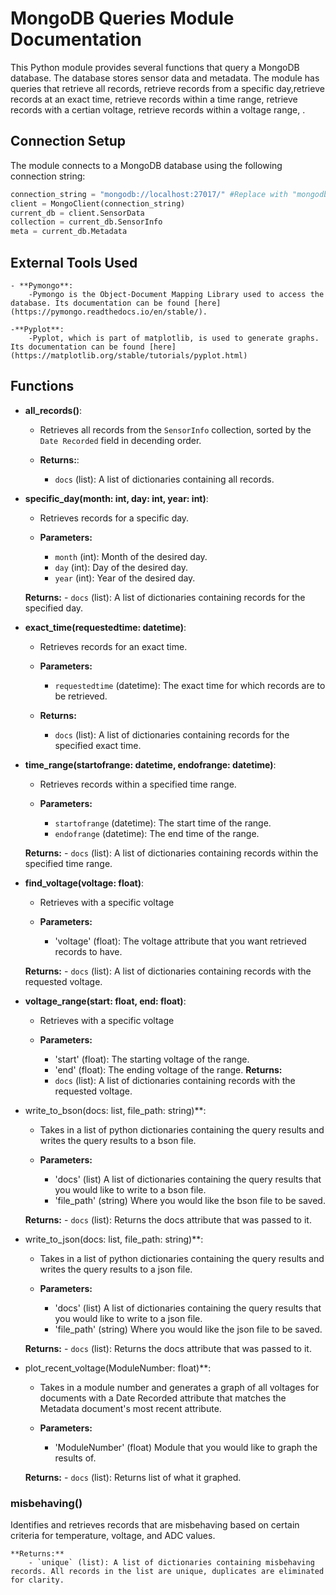 
# MongoDB Queries Module Documentation

This Python module provides several functions that query a MongoDB database. The database stores sensor data and metadata. The module has queries that retrieve all records, retrieve records from a specific day,retrieve records at an exact time, retrieve records within a time range, retrieve records with a certian voltage, retrieve records within a voltage range, . 

## Connection Setup

The module connects to a MongoDB database using the following connection string:
```python
connection_string = "mongodb://localhost:27017/" #Replace with "mongodb://ip_of_database:27017" if database is not on local machine.
client = MongoClient(connection_string)
current_db = client.SensorData
collection = current_db.SensorInfo
meta = current_db.Metadata
```
## External Tools Used
    - **Pymongo**:
        -Pymongo is the Object-Document Mapping Library used to access the database. Its documentation can be found [here](https://pymongo.readthedocs.io/en/stable/).
        
    -**Pyplot**:
        -Pyplot, which is part of matplotlib, is used to generate graphs. Its documentation can be found [here](https://matplotlib.org/stable/tutorials/pyplot.html)
        
    
## Functions

- **all_records()**:

    - Retrieves all records from the `SensorInfo` collection, sorted by the `Date Recorded` field in decending order.

    - **Returns:**: 
        - `docs` (list): A list of dictionaries containing all records.


- **specific_day(month: int, day: int, year: int)**:

    - Retrieves records for a specific day.

    - **Parameters:**
        - `month` (int): Month of the desired day.
        - `day` (int): Day of the desired day.
        - `year` (int): Year of the desired day.
        
    **Returns:**
        - `docs` (list): A list of dictionaries containing records for the specified day.

- **exact_time(requestedtime: datetime)**:

    - Retrieves records for an exact time.

    - **Parameters:**
        - `requestedtime` (datetime): The exact time for which records are to be retrieved.

    - **Returns:**
        - `docs` (list): A list of dictionaries containing records for the specified exact time.

- **time_range(startofrange: datetime, endofrange: datetime)**:

    - Retrieves records within a specified time range.

    - **Parameters:**
        - `startofrange` (datetime): The start time of the range.
        - `endofrange` (datetime): The end time of the range.

    **Returns:**
        - `docs` (list): A list of dictionaries containing records within the specified time range.
        
- **find_voltage(voltage: float)**:

    - Retrieves with a specific voltage

    - **Parameters:**
        - 'voltage' (float): The voltage attribute that you want retrieved records to have.

    **Returns:**
        - `docs` (list): A list of dictionaries containing records with the requested voltage.
        
        
- **voltage_range(start: float, end: float)**:

    - Retrieves with a specific voltage

    - **Parameters:**
        - 'start' (float): The starting voltage of the range.
        - 'end' (float): The ending voltage of the range.
    **Returns:**
        - `docs` (list): A list of dictionaries containing records with the requested voltage.
        
- write_to_bson(docs: list, file_path: string)**:

    - Takes in a list of python dictionaries containing the query results and writes the query results to a bson file.  

    - **Parameters:**
        - 'docs' (list) A list of dictionaries containing the query results that you would like to write to a bson file.
        - 'file_path' (string) Where you would like the bson file to be saved.
        
    **Returns:**
        - `docs` (list): Returns the docs attribute that was passed to it.
        
- write_to_json(docs: list, file_path: string)**:

    - Takes in a list of python dictionaries containing the query results and writes the query results to a json file.  

    - **Parameters:**
        - 'docs' (list) A list of dictionaries containing the query results that you would like to write to a json file.
        - 'file_path' (string) Where you would like the json file to be saved.
        
    **Returns:**
        - `docs` (list): Returns the docs attribute that was passed to it.
        
        
- plot_recent_voltage(ModuleNumber: float)**:

    - Takes in a module number and generates a graph of all voltages for documents with a Date Recorded attribute that matches the Metadata document's most recent attribute.

    - **Parameters:**
        - 'ModuleNumber' (float) Module that you would like to graph the results of.
        
    **Returns:**
        - `docs` (list): Returns list of what it graphed.
        

### misbehaving()

Identifies and retrieves records that are misbehaving based on certain criteria for temperature, voltage, and ADC values.

    **Returns:**
        - `unique` (list): A list of dictionaries containing misbehaving records. All records in the list are unique, duplicates are eliminated for clarity. 
